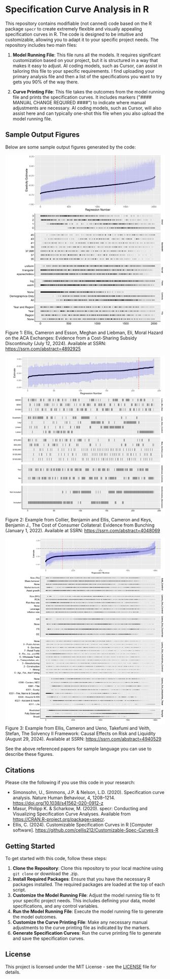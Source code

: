 # Specification Curve Analysis in R

This repository contains modifiable (not canned) code based on the R package `specr` to create extremely flexible and visually appealing specification curves in R. The code is designed to be intuitive and customizable, allowing you to adapt it to your specific project needs. The repository includes two main files:

1. **Model Running File**: This file runs all the models. It requires significant customization based on your project, but it is structured in a way that makes it easy to adjust. AI coding models, such as Cursor, can assist in tailoring this file to your specific requirements. I find uploading your primary analysis file and then a list of the specifications you want to try gets you 90% of the way there.

2. **Curve Printing File**: This file takes the outcomes from the model running file and prints the specification curves. It includes markers ("#### MANUAL CHANGE REQUIRED ####") to indicate where manual adjustments are necessary. AI coding models, such as Cursor, will also assist here and can typically one-shot this file when you also upload the model running file.

## Sample Output Figures

Below are some sample output figures generated by the code:

![Sample Figure 1](./Sample_Output/SpecCurve.png)
Figure 1: Ellis, Cameron and Esson, Meghan and Liebman, Eli, Moral Hazard on the ACA Exchanges: Evidence from a Cost-Sharing Subsidy Discontinuity (July 12, 2024). Available at SSRN: https://ssrn.com/abstract=4892925 

![Sample Figure 2](./Sample_Output/spec_curve_treat.png)
Figure 2: Example from Collier, Benjamin and Ellis, Cameron and Keys, Benjamin J., The Cost of Consumer Collateral: Evidence from Bunching (January 1, 2022).  Available at SSRN: https://ssrn.com/abstract=4048069 

![Sample Figure 3](./Sample_Output/spec_curve_pca_liq_b.png)
Figure 3: Example from Ellis, Cameron and Ueno, Takefumi and Veith, Stefan, The Solvency II Framework: Causal Effects on Risk and Liquidity (August 29, 2024). Available at SSRN: https://ssrn.com/abstract=4940529 

See the above referenced papers for sample language you can use to describe these figures.

## Citations

Please cite the following if you use this code in your research:

- Simonsohn, U., Simmons, J.P. & Nelson, L.D. (2020). Specification curve analysis. Nature Human Behaviour, 4, 1208–1214. https://doi.org/10.1038/s41562-020-0912-z
- Masur, Philipp K. & Scharkow, M. (2020). specr: Conducting and Visualizing Specification Curve Analyses. Available from https://CRAN.R-project.org/package=specr.
- Ellis, C. (2024). Customizable Specification Curves in R [Computer software]. https://github.com/cellis212/Customizable-Spec-Curves-R

## Getting Started

To get started with this code, follow these steps:

1. **Clone the Repository**: Clone this repository to your local machine using `git clone` or download the .zip. 
2. **Install Required Packages**: Ensure that you have the necessary R packages installed. The required packages are loaded at the top of each script.
3. **Customize the Model Running File**: Adjust the model running file to fit your specific project needs. This includes defining your data, model specifications, and any control variables.
4. **Run the Model Running File**: Execute the model running file to generate the model outcomes.
5. **Customize the Curve Printing File**: Make any necessary manual adjustments to the curve printing file as indicated by the markers.
6. **Generate Specification Curves**: Run the curve printing file to generate and save the specification curves.

## License

This project is licensed under the MIT License - see the [LICENSE](LICENSE) file for details.

